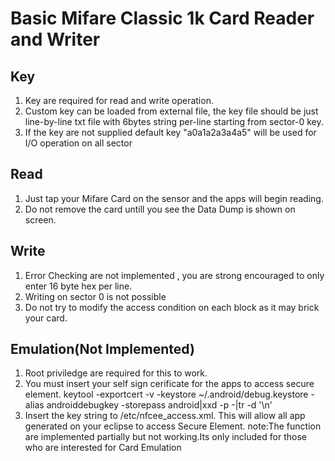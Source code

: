 Basic Mifare Classic 1k Card Reader and Writer
==============================================

Key
-------------------
1. Key are required for read and write operation.
2. Custom key can be loaded from external file, the key file should be just line-by-line txt file with 6bytes string per-line 
starting from sector-0 key.
3. If the key are not supplied default key "a0a1a2a3a4a5" will be used for I/O operation on all sector

Read
-------------------
1. Just tap your Mifare Card on the sensor and the apps will begin reading.
2. Do not remove the card untill you see the Data Dump is shown on screen.

Write
-------------------
1. Error Checking are not implemented , you are strong encouraged to only enter 16 byte hex per line. 
1. Writing on sector 0 is not possible
2. Do not try to modify the access condition on each block as it may brick your card.

Emulation(Not Implemented)
-------------------
1. Root priviledge are required for this to work.
2. You must insert your self sign cerificate for the apps to access secure element.
	keytool -exportcert -v -keystore ~/.android/debug.keystore -alias androiddebugkey -storepass android|xxd -p -|tr -d '\n'
3. Insert the key string to /etc/nfcee_access.xml.
	<signer android:signature="308 ..key... " >
	This will allow all app generated on your eclipse to access Secure Element.
note:The function are implemented partially but not working.Its only included for those who are interested for Card Emulation
